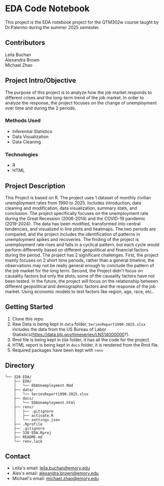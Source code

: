 # EDA Code Notebook

This project is the EDA notebook project for the QTM302w course taught by Dr.Palermo during the summer 2025 semester.

## Contributors

Leila Buchan  
Alexandra Brown   
Michael Zhao  

## Project Intro/Objective

The purpose of this project is to analyze how the job market responds to different crises and the long-term trend of the job market. In order to analyze the response, the project focuses on the change of unemployment over time and during the 2 periods.

### Methods Used

* Inferential Statistics
* Data Visualization
* Data Cleaning

### Technologies

* R 
* HTML


## Project Description

This Project is based on R. The project uses 1 dataset of monthly civilian unemployment rates from 1990 to 2025. Includes introduction, data cleaning and modification, data visualization, summary stats, and conclusion. The project specifically focuses on the unemployment rate during the Great Recession (2006-2014) and the COVID-19 pandemic (2019-2024). The data has been modified, transformed into central tendencies, and visualized in line plots and heatmaps. The two periods are compared, and the project includes the identification of patterns in unemployment spikes and recoveries. The finding of the project is unemployment rate rises and falls in a cyclical pattern, but each cycle would perform differently based on different geopolitical and financial factors during the period. The project has 2 significant challenges. First, the project mainly focuses on 2 short time periods, rather than a general timeline, the observations may not be really general enough to conclude the pattern of the job market for the long term. Second, the Project didn't focus on causality factors but only the plots; some of the causality factors have not been tested. In the future, the project will focus on the relationship between different geopolitical and demographic factors and the response of the job market. Using economic models to test factors like region, age, race, etc..

## Getting Started

1. Clone this repo.  
2. Raw Data is being kept in `data` folder, `SeriesReport1990-2025.xlsx` includes the data from the US Bureau of Labor Statistics(https://data.bls.gov/timeseries/LNS14000000?).  
3. Rmd file is being kept in `EDA` folder, it has all the code for the project.
4. HTML report is being kept in `docs` folder, it is rendered from the Rmd file.
5. Required packages have been kept with `renv`

## Directory
    └── 320 EDA/  
        ├── EDA/  
        │   └── EDAUnemployment.Rmd  
        ├── data/  
        │   └── SeriesReport1990-2025.xlsx  
        ├── docs/  
        │   └── EDAUnemployment.html  
        ├── renv/  
        │   ├── .gitignore  
        │   ├── activate.R  
        │   └── settings.json  
        ├── .Rprofile  
        ├── .gitignore  
        ├── 320 EDA.Rproj  
        ├── README.md  
        └── renv.lock  
    
## Contact

* Leila's email: leila.buchan@emory.edu  
* Alex's email: alexandra.brown@emory.edu  
* Michael's email: michael.zhao@emory.edu














